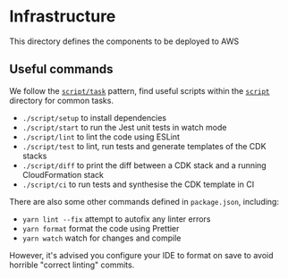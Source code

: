 # Infrastructure

This directory defines the components to be deployed to AWS

## Useful commands

We follow the [`script/task`](https://github.com/github/scripts-to-rule-them-all) pattern,
find useful scripts within the [`script`](./script) directory for common tasks.

-   `./script/setup` to install dependencies
-   `./script/start` to run the Jest unit tests in watch mode
-   `./script/lint` to lint the code using ESLint
-   `./script/test` to lint, run tests and generate templates of the CDK stacks
-   `./script/diff` to print the diff between a CDK stack and a running CloudFormation stack
-   `./script/ci` to run tests and synthesise the CDK template in CI

There are also some other commands defined in `package.json`, including:

-   `yarn lint --fix` attempt to autofix any linter errors
-   `yarn format` format the code using Prettier
-   `yarn watch` watch for changes and compile

However, it's advised you configure your IDE to format on save to avoid horrible "correct linting" commits.
